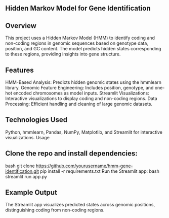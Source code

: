 ## Hidden Markov Model for Gene Identification

## Overview
This project uses a Hidden Markov Model (HMM) to identify coding and non-coding regions in genomic sequences based on genotype data, position, and GC content. The model predicts hidden states corresponding to these regions, providing insights into gene structure.

## Features
HMM-Based Analysis: Predicts hidden genomic states using the hmmlearn library.
Genomic Feature Engineering: Includes position, genotype, and one-hot encoded chromosomes as model inputs.
Streamlit Visualizations: Interactive visualizations to display coding and non-coding regions.
Data Processing: Efficient handling and cleaning of large genomic datasets.

## Technologies Used
Python, hmmlearn, Pandas, NumPy, Matplotlib, and Streamlit for interactive visualizations.
Usage

## Clone the repo and install dependencies:
bash
git clone https://github.com/yourusername/hmm-gene-identification.git
pip install -r requirements.txt
Run the Streamlit app:
bash
streamlit run app.py

## Example Output
The Streamlit app visualizes predicted states across genomic positions, distinguishing coding from non-coding regions.
